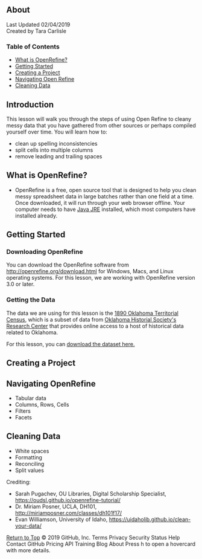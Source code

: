 ## About 
Last Updated 02/04/2019 <br/>
Created by Tara Carlisle
 
### Table of Contents

* [What is OpenRefine?](#what-is-messy-data)
* [Getting Started](#getting-started) 
* [Creating a Project](#creating-a-project)
* [Navigating Open Refine](#navigating-open-refine)
* [Cleaning Data](#cleaning-data)

## Introduction
This lesson will walk you through the steps of using Open Refine to cleany messy data that you have gathered from other sources or perhaps compiled yourself over time. You will learn how to:

- clean up spelling inconsistencies
- split cells into multiple columns
- remove leading and trailing spaces

## What is OpenRefine?
* OpenRefine is a free, open source tool that is designed to help you clean messy spreadsheet data in large batches rather than one field at a time. Once downloaded, it will run through your web browser offline. Your computer needs to have [Java JRE](https://www.java.com/en/download/) installed, which most computers have installed already. 

## Getting Started

### Downloading OpenRefine
You can download the OpenRefine software from http://openrefine.org/download.html for Windows, Macs, and Linux operating systems. For this lesson, we are working with OpenRefine version 3.0 or later. 

### Getting the Data
The data we are using for this lesson is the [1890 Oklahoma Territorial Census](https://www.okhistory.org/research/1890), which is a subset of data from [Oklahoma Historial Society's Research Center](https://www.okhistory.org/research/index) that provides online access to a host of historical data related to Oklahoma. 

For this lesson, you can [download the dataset here.](https://github.com/tmcarlisle/OpenRefine-Humanities/blob/master/1890-OK-Census.xlsx) 



## Creating a Project

## Navigating OpenRefine
* Tabular data
* Columns, Rows, Cells
* Filters
* Facets

## Cleaning Data
* White spaces
* Formatting
* Reconciling 
* Split values

Crediting: 
* Sarah Pugachev, OU Libraries, Digital Scholarship Specialist, https://oudsl.github.io/openrefine-tutorial/
* Dr. Miriam Posner, UCLA, DH101, http://miriamposner.com/classes/dh101f17/  
* Evan Williamson, University of Idaho, https://uidaholib.github.io/clean-your-data/

[Return to Top](#about)
© 2019 GitHub, Inc.
Terms
Privacy
Security
Status
Help
Contact GitHub
Pricing
API
Training
Blog
About
Press h to open a hovercard with more details.
